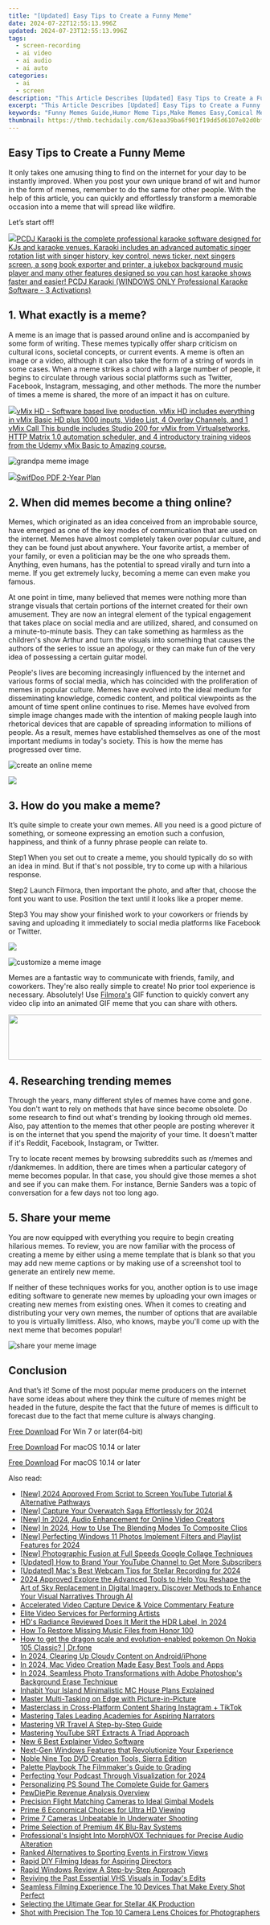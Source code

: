 ```yaml
---
title: "[Updated] Easy Tips to Create a Funny Meme"
date: 2024-07-22T12:55:13.996Z
updated: 2024-07-23T12:55:13.996Z
tags: 
  - screen-recording
  - ai video
  - ai audio
  - ai auto
categories: 
  - ai
  - screen
description: "This Article Describes [Updated] Easy Tips to Create a Funny Meme"
excerpt: "This Article Describes [Updated] Easy Tips to Create a Funny Meme"
keywords: "Funny Memes Guide,Humor Meme Tips,Make Memes Easy,Comical Meme Creation,Hilarious Meme Ideas,Quick Meme Crafting,Joke Meme Techniques"
thumbnail: https://thmb.techidaily.com/63eaa39ba6f901f19dd5d6107e02d0bfc04195c0f440f8e4bb186694932a1b6e.jpg
---
```


## Easy Tips to Create a Funny Meme

It only takes one amusing thing to find on the internet for your day to be instantly improved. When you post your own unique brand of wit and humor in the form of memes, remember to do the same for other people. With the help of this article, you can quickly and effortlessly transform a memorable occasion into a meme that will spread like wildfire.

Let’s start off!

<!-- affiliate ads begin -->
<a href="https://shop.pcdj.com/order/checkout.php?PRODS=4698832&QTY=1&AFFILIATE=108875&CART=1"> <img src="https://secure.avangate.com/images/merchant/47f4b6321e9fd8e8f7326a6adc1a7c1e/products/karaoki-new-searchresultspane.jpg" border="0">PCDJ Karaoki is the complete professional karaoke software designed for KJs and karaoke venues. Karaoki includes an advanced automatic singer rotation list with singer history, key control, news ticker, next singers screen, a song book exporter and printer, a jukebox background music player and many other features designed so you can host karaoke shows faster and easier! 
 PCDJ Karaoki (WINDOWS ONLY Professional Karaoke Software - 3 Activations)</a>
<!-- affiliate ads end -->
## 1\. What exactly is a meme?

A meme is an image that is passed around online and is accompanied by some form of writing. These memes typically offer sharp criticism on cultural icons, societal concepts, or current events. A meme is often an image or a video, although it can also take the form of a string of words in some cases. When a meme strikes a chord with a large number of people, it begins to circulate through various social platforms such as Twitter, Facebook, Instagram, messaging, and other methods. The more the number of times a meme is shared, the more of an impact it has on culture.

<!-- affiliate ads begin -->
<a href="https://secure.2checkout.com/order/checkout.php?PRODS=4718730&QTY=1&AFFILIATE=108875&CART=1"> <img src="https://secure.avangate.com/images/merchant/ce9a6fb2becc2d235e62b125e9260102/products/copy_vMixCallScreenshot1-large.jpg" border="0">vMix HD - Software based live production. vMix HD includes everything in vMix Basic HD plus 1000 inputs, Video List, 4 Overlay Channels, and 1 vMix Call 
This bundle includes Studio 200 for vMix from Virtualsetworks, HTTP Matrix 1.0 automation scheduler, and 4 introductory training videos from the Udemy vMix Basic to Amazing course. </a>
<!-- affiliate ads end -->
![grandpa meme image](https://images.wondershare.com/filmora/article-images/2022/11/grandpa-meme-image.jpg)

<!-- affiliate ads begin -->
<a href="https://purchase.swifdoo.com/order/checkout.php?PRODS=40002580&QTY=1&AFFILIATE=108875&CART=1"><img src="https://secure.avangate.com/images/merchant/8b932759a5a04ddb34bf79e3f9072e4b/products/3_Product%20box%20white-1024x1024.png" border="0">SwifDoo PDF 2-Year Plan</a>
<!-- affiliate ads end -->
## 2\. When did memes become a thing online?

Memes, which originated as an idea conceived from an improbable source, have emerged as one of the key modes of communication that are used on the internet. Memes have almost completely taken over popular culture, and they can be found just about anywhere. Your favorite artist, a member of your family, or even a politician may be the one who spreads them. Anything, even humans, has the potential to spread virally and turn into a meme. If you get extremely lucky, becoming a meme can even make you famous.

At one point in time, many believed that memes were nothing more than strange visuals that certain portions of the internet created for their own amusement. They are now an integral element of the typical engagement that takes place on social media and are utilized, shared, and consumed on a minute-to-minute basis. They can take something as harmless as the children's show Arthur and turn the visuals into something that causes the authors of the series to issue an apology, or they can make fun of the very idea of possessing a certain guitar model.

People's lives are becoming increasingly influenced by the internet and various forms of social media, which has coincided with the proliferation of memes in popular culture. Memes have evolved into the ideal medium for disseminating knowledge, comedic content, and political viewpoints as the amount of time spent online continues to rise. Memes have evolved from simple image changes made with the intention of making people laugh into rhetorical devices that are capable of spreading information to millions of people. As a result, memes have established themselves as one of the most important mediums in today's society. This is how the meme has progressed over time.

![create an online meme](https://images.wondershare.com/filmora/article-images/2022/11/create-an-online-meme.jpg)

<!-- affiliate ads begin -->
<a href="https://store.bitdefender.com/affiliate.php?ACCOUNT=BITLATIN&AFFILIATE=108875&PATH=http%3A%2F%2Fwww.bitdefender.com%2Fbusiness%3FAFFILIATE%3D108875%26RESOURCE%3D30%2525%2BOff%2Ball%2BGravityZone%2BProducts"><img src="https://www.bitdefender.com/content/dam/bitdefender/business/campaign/1200X628.png" border="0"></a>
<!-- affiliate ads end -->
## 3\. How do you make a meme?

It’s quite simple to create your own memes. All you need is a good picture of something, or someone expressing an emotion such a confusion, happiness, and think of a funny phrase people can relate to.

Step1 When you set out to create a meme, you should typically do so with an idea in mind. But if that's not possible, try to come up with a hilarious response.

Step2 Launch Filmora, then important the photo, and after that, choose the font you want to use. Position the text until it looks like a proper meme.

Step3 You may show your finished work to your coworkers or friends by saving and uploading it immediately to social media platforms like Facebook or Twitter.

<!-- affiliate ads begin -->
<a href="https://estore.macxdvd.com/order/checkout.php?PRODS=4526659&QTY=1&AFFILIATE=108875&CART=1"><img src="https://www.macxdvd.com/affiliate/new-banner/vcp-500x500.jpg" border="0"></a>
<!-- affiliate ads end -->
![customize a meme image](https://images.wondershare.com/filmora/article-images/2022/11/customize-a-meme-image.jpg)

Memes are a fantastic way to communicate with friends, family, and coworkers. They're also really simple to create! No prior tool experience is necessary. Absolutely! Use [Filmora's](https://tools.techidaily.com/wondershare/filmora/download/) GIF function to quickly convert any video clip into an animated GIF meme that you can share with others.

<!-- affiliate ads begin -->
<a href="https://arkmc.pxf.io/c/5597632/427477/5172" target="_top" id="427477"><img src="//a.impactradius-go.com/display-ad/5172-427477" border="0" alt="" width="728" height="90"/></a><img height="0" width="0" src="https://arkmc.pxf.io/i/5597632/427477/5172" style="position:absolute;visibility:hidden;" border="0" />
<!-- affiliate ads end -->
## 4\. Researching trending memes

Through the years, many different styles of memes have come and gone. You don't want to rely on methods that have since become obsolete. Do some research to find out what's trending by looking through old memes. Also, pay attention to the memes that other people are posting wherever it is on the internet that you spend the majority of your time. It doesn't matter if it's Reddit, Facebook, Instagram, or Twitter.

Try to locate recent memes by browsing subreddits such as r/memes and r/dankmemes. In addition, there are times when a particular category of meme becomes popular. In that case, you should give those memes a shot and see if you can make them. For instance, Bernie Sanders was a topic of conversation for a few days not too long ago.

## 5\. Share your meme

You are now equipped with everything you require to begin creating hilarious memes. To review, you are now familiar with the process of creating a meme by either using a meme template that is blank so that you may add new meme captions or by making use of a screenshot tool to generate an entirely new meme.

If neither of these techniques works for you, another option is to use image editing software to generate new memes by uploading your own images or creating new memes from existing ones. When it comes to creating and distributing your very own memes, the number of options that are available to you is virtually limitless. Also, who knows, maybe you'll come up with the next meme that becomes popular!

![share your meme image](https://images.wondershare.com/filmora/article-images/2022/11/share-your-meme-image.jpg)

## Conclusion

And that’s it! Some of the most popular meme producers on the internet have some ideas about where they think the culture of memes might be headed in the future, despite the fact that the future of memes is difficult to forecast due to the fact that meme culture is always changing.

[Free Download](https://tools.techidaily.com/wondershare/filmora/download/) For Win 7 or later(64-bit)

[Free Download](https://tools.techidaily.com/wondershare/filmora/download/) For macOS 10.14 or later

[Free Download](https://tools.techidaily.com/wondershare/filmora/download/) For macOS 10.14 or later

<ins class="adsbygoogle"
     style="display:block"
     data-ad-format="autorelaxed"
     data-ad-client="ca-pub-7571918770474297"
     data-ad-slot="1223367746"></ins>

<ins class="adsbygoogle"
     style="display:block"
     data-ad-format="autorelaxed"
     data-ad-client="ca-pub-7571918770474297"
     data-ad-slot="1223367746"></ins>



<ins class="adsbygoogle"
     style="display:block"
     data-ad-client="ca-pub-7571918770474297"
     data-ad-slot="8358498916"
     data-ad-format="auto"
     data-full-width-responsive="true"></ins>





<span class="atpl-alsoreadstyle">Also read:</span>
<div><ul>
<li><a href="https://youtube-sure.techidaily.com/024-approved-from-script-to-screen-youtube-tutorial-and-alternative-pathways/"><u>[New] 2024 Approved  From Script to Screen  YouTube Tutorial & Alternative Pathways</u></a></li>
<li><a href="https://screen-activity-recording.techidaily.com/new-capture-your-overwatch-saga-effortlessly-for-2024/"><u>[New] Capture Your Overwatch Saga Effortlessly for 2024</u></a></li>
<li><a href="https://facebook-record-videos.techidaily.com/new-in-2024-audio-enhancement-for-online-video-creators/"><u>[New] In 2024, Audio Enhancement for Online Video Creators</u></a></li>
<li><a href="https://video-screen-grab.techidaily.com/new-in-2024-how-to-use-the-blending-modes-to-composite-clips/"><u>[New] In 2024, How to Use The Blending Modes To Composite Clips</u></a></li>
<li><a href="https://fox-http.techidaily.com/new-perfecting-windows-11-photos-implement-filters-and-playlist-features-for-2024/"><u>[New] Perfecting Windows 11 Photos  Implement Filters and Playlist Features for 2024</u></a></li>
<li><a href="https://extra-skills.techidaily.com/new-photographic-fusion-at-full-speeds-google-collage-techniques/"><u>[New] Photographic Fusion at Full Speeds  Google Collage Techniques</u></a></li>
<li><a href="https://facebook-video-share.techidaily.com/updated-how-to-brand-your-youtube-channel-to-get-more-subscribers/"><u>[Updated] How to Brand Your YouTube Channel to Get More Subscribers</u></a></li>
<li><a href="https://desktop-recording.techidaily.com/updated-macs-best-webcam-tips-for-stellar-recording-for-2024/"><u>[Updated] Mac's Best Webcam Tips for Stellar Recording for 2024</u></a></li>
<li><a href="https://ai-editing-video.techidaily.com/2024-approved-explore-the-advanced-tools-to-help-you-reshape-the-art-of-sky-replacement-in-digital-imagery-discover-methods-to-enhance-your-visual-narrative/"><u>2024 Approved Explore the Advanced Tools to Help You Reshape the Art of Sky Replacement in Digital Imagery. Discover Methods to Enhance Your Visual Narratives Through AI</u></a></li>
<li><a href="https://screen-capture.techidaily.com/accelerated-video-capture-device-and-voice-commentary-feature/"><u>Accelerated Video Capture Device & Voice Commentary Feature</u></a></li>
<li><a href="https://fox-boxes.techidaily.com/elite-video-services-for-performing-artists/"><u>Elite Video Services for Performing Artists</u></a></li>
<li><a href="https://some-knowledge.techidaily.com/hds-radiance-reviewed-does-it-merit-the-hdr-label-in-2024/"><u>HD's Radiance Reviewed  Does It Merit the HDR Label, In 2024</u></a></li>
<li><a href="https://blog-min.techidaily.com/how-to-restore-missing-music-files-from-honor-100-by-fonelab-android-recover-music/"><u>How To  Restore Missing Music Files from Honor 100</u></a></li>
<li><a href="https://android-pokemon-go.techidaily.com/how-to-get-the-dragon-scale-and-evolution-enabled-pokemon-on-nokia-105-classic-drfone-by-drfone-virtual-android/"><u>How to get the dragon scale and evolution-enabled pokemon On Nokia 105 Classic? | Dr.fone</u></a></li>
<li><a href="https://facebook-clips.techidaily.com/in-2024-clearing-up-cloudy-content-on-androidiphone/"><u>In 2024, Clearing Up Cloudy Content on Android/iPhone</u></a></li>
<li><a href="https://video-creation-software.techidaily.com/in-2024-mac-video-creation-made-easy-best-tools-and-apps/"><u>In 2024, Mac Video Creation Made Easy Best Tools and Apps</u></a></li>
<li><a href="https://extra-approaches.techidaily.com/in-2024-seamless-photo-transformations-with-adobe-photoshops-background-erase-technique/"><u>In 2024, Seamless Photo Transformations with Adobe Photoshop's Background Erase Technique</u></a></li>
<li><a href="https://visual-screen-recording.techidaily.com/inhabit-your-island-minimalistic-mc-house-plans-explained/"><u>Inhabit Your Island  Minimalistic MC House Plans Explained</u></a></li>
<li><a href="https://extra-hints.techidaily.com/master-multi-tasking-on-edge-with-picture-in-picture/"><u>Master Multi-Tasking on Edge with Picture-in-Picture</u></a></li>
<li><a href="https://extra-hints.techidaily.com/masterclass-in-cross-platform-content-sharing-instagram-plus-tiktok/"><u>Masterclass in Cross-Platform Content Sharing  Instagram + TikTok</u></a></li>
<li><a href="https://extra-hints.techidaily.com/mastering-tales-leading-academies-for-aspiring-narrators/"><u>Mastering Tales  Leading Academies for Aspiring Narrators</u></a></li>
<li><a href="https://extra-hints.techidaily.com/mastering-vr-travel-a-step-by-step-guide/"><u>Mastering VR Travel  A Step-by-Step Guide</u></a></li>
<li><a href="https://extra-hints.techidaily.com/mastering-youtube-srt-extracts-a-triad-approach/"><u>Mastering YouTube SRT Extracts  A Triad Approach</u></a></li>
<li><a href="https://ai-vdieo-software.techidaily.com/new-6-best-explainer-video-software/"><u>New 6 Best Explainer Video Software</u></a></li>
<li><a href="https://extra-hints.techidaily.com/next-gen-windows-features-that-revolutionize-your-experience/"><u>Next-Gen Windows  Features that Revolutionize Your Experience</u></a></li>
<li><a href="https://extra-hints.techidaily.com/noble-nine-top-dvd-creation-tools-sierra-edition/"><u>Noble Nine  Top DVD Creation Tools, Sierra Edition</u></a></li>
<li><a href="https://extra-hints.techidaily.com/palette-playbook-the-filmmakers-guide-to-grading/"><u>Palette Playbook  The Filmmaker's Guide to Grading</u></a></li>
<li><a href="https://extra-guidance.techidaily.com/perfecting-your-podcast-through-visualization-for-2024/"><u>Perfecting Your Podcast Through Visualization for 2024</u></a></li>
<li><a href="https://extra-hints.techidaily.com/personalizing-ps-sound-the-complete-guide-for-gamers/"><u>Personalizing PS Sound  The Complete Guide for Gamers</u></a></li>
<li><a href="https://extra-hints.techidaily.com/pewdiepie-revenue-analysis-overview/"><u>PewDiePie Revenue Analysis Overview</u></a></li>
<li><a href="https://extra-hints.techidaily.com/precision-flight-matching-cameras-to-ideal-gimbal-models/"><u>Precision Flight  Matching Cameras to Ideal Gimbal Models</u></a></li>
<li><a href="https://extra-hints.techidaily.com/prime-6-economical-choices-for-ultra-hd-viewing/"><u>Prime 6 Economical Choices for Ultra HD Viewing</u></a></li>
<li><a href="https://extra-hints.techidaily.com/prime-7-cameras-unbeatable-in-underwater-shooting/"><u>Prime 7 Cameras  Unbeatable In Underwater Shooting</u></a></li>
<li><a href="https://extra-hints.techidaily.com/prime-selection-of-premium-4k-blu-ray-systems/"><u>Prime Selection of Premium 4K Blu-Ray Systems</u></a></li>
<li><a href="https://extra-hints.techidaily.com/professionals-insight-into-morphvox-techniques-for-precise-audio-alteration/"><u>Professional's Insight Into MorphVOX Techniques for Precise Audio Alteration</u></a></li>
<li><a href="https://extra-hints.techidaily.com/ranked-alternatives-to-sporting-events-in-firstrow-views/"><u>Ranked Alternatives to Sporting Events in Firstrow Views</u></a></li>
<li><a href="https://extra-hints.techidaily.com/rapid-diy-filming-ideas-for-aspiring-directors/"><u>Rapid DIY Filming Ideas for Aspiring Directors</u></a></li>
<li><a href="https://extra-hints.techidaily.com/rapid-windows-review-a-step-by-step-approach/"><u>Rapid Windows Review  A Step-by-Step Approach</u></a></li>
<li><a href="https://extra-hints.techidaily.com/reviving-the-past-essential-vhs-visuals-in-todays-edits/"><u>Reviving the Past  Essential VHS Visuals in Today's Edits</u></a></li>
<li><a href="https://extra-hints.techidaily.com/seamless-filming-experience-the-10-devices-that-make-every-shot-perfect/"><u>Seamless Filming Experience  The 10 Devices That Make Every Shot Perfect</u></a></li>
<li><a href="https://extra-hints.techidaily.com/selecting-the-ultimate-gear-for-stellar-4k-production/"><u>Selecting the Ultimate Gear for Stellar 4K Production</u></a></li>
<li><a href="https://extra-hints.techidaily.com/shot-with-precision-the-top-10-camera-lens-choices-for-photographers/"><u>Shot with Precision  The Top 10 Camera Lens Choices for Photographers</u></a></li>
</ul></div>
